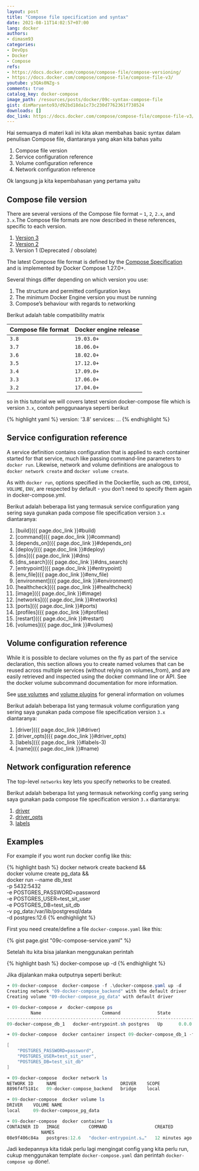 ```yaml
---
layout: post
title: "Compose file specification and syntax"
date: 2021-08-11T14:02:57+07:00
lang: docker
authors:
- dimasm93
categories:
- DevOps
- Docker
- Compose
refs: 
- https://docs.docker.com/compose/compose-file/compose-versioning/
- https://docs.docker.com/compose/compose-file/compose-file-v3/
youtube: y3QAs0NZg-s
comments: true
catalog_key: docker-compose
image_path: /resources/posts/docker/09c-syntax-compose-file
gist: dimMaryanto93/d92bd18da1c73c230d7762361f738524
downloads: []
doc_link: https://docs.docker.com/compose/compose-file/compose-file-v3/
---
```


Hai semuanya di materi kali ini kita akan membahas basic syntax dalam penulisan Compose file, diantaranya yang akan kita bahas yaitu

1. Compose file version
2. Service configuration reference
3. Volume configuration reference
4. Network configuration reference

Ok langsung ja kita kepembahasan yang pertama yaitu

## Compose file version

There are several versions of the Compose file format – `1`, `2`, `2.x`, and `3.x`.The Compose file formats are now described in these references, specific to each version.

1. [Version 3](https://docs.docker.com/compose/compose-file/compose-file-v3/)
2. [Version 2](https://docs.docker.com/compose/compose-file/compose-file-v2/)
3. Version 1 (Deprecated / obsolate)

The latest Compose file format is defined by the [Compose Specification](https://github.com/compose-spec/compose-spec/blob/master/spec.md) and is implemented by Docker Compose 1.27.0+.

Several things differ depending on which version you use:
1. The structure and permitted configuration keys
2. The minimum Docker Engine version you must be running
3. Compose’s behaviour with regards to networking

Berikut adalah table compatibility matrix

| Compose file format | Docker engine release |
| :---  | :---        |
| `3.8` | `19.03.0+` |        
| `3.7` | `18.06.0+` |        
| `3.6` | `18.02.0+` |        
| `3.5` | `17.12.0+` |        
| `3.4` | `17.09.0+` |        
| `3.3` | `17.06.0+` |        
| `3.2` | `17.04.0+` |        

so in this tutorial we will covers latest version docker-compose file which is version `3.x`, contoh penggunaanya seperti berikut

{% highlight yaml %}
version: '3.8'
services:
    ...
{% endhighlight %}

## Service configuration reference

A service definition contains configuration that is applied to each container started for that service, much like passing command-line parameters to `docker run`. Likewise, network and volume definitions are analogous to `docker network create` and `docker volume create`. 

As with `docker run`, options specified in the Dockerfile, such as `CMD`, `EXPOSE`, `VOLUME`, `ENV`, are respected by default - you don’t need to specify them again in docker-compose.yml.

Berikut adalah beberapa list yang termasuk service configuration yang sering saya gunakan pada compose file specification version `3.x` diantaranya:

1. [build]({{ page.doc_link }}#build)
2. [command]({{ page.doc_link }}#command)
5. [depends_on]({{ page.doc_link }}#depends_on)
6. [deploy]({{ page.doc_link }}#deploy)
7. [dns]({{ page.doc_link }}#dns)
8. [dns_search]({{ page.doc_link }}#dns_search)
9. [entrypoint]({{ page.doc_link }}#entrypoint)
10. [env_file]({{ page.doc_link }}#env_file)
11. [environment]({{ page.doc_link }}#environment)
14. [healthcheck]({{ page.doc_link }}#healthcheck)
15. [image]({{ page.doc_link }}#image)
16. [networks]({{ page.doc_link }}#networks)
17. [ports]({{ page.doc_link }}#ports)
18. [profiles]({{ page.doc_link }}#profiles)
19. [restart]({{ page.doc_link }}#restart)
20. [volumes]({{ page.doc_link }}#volumes)

## Volume configuration reference

While it is possible to declare volumes on the fly as part of the service declaration, this section allows you to create named volumes that can be reused across multiple services (without relying on volumes_from), and are easily retrieved and inspected using the docker command line or API. See the docker volume subcommand documentation for more information.

See [use volumes](https://docs.docker.com/storage/volumes/) and [volume plugins](https://docs.docker.com/engine/extend/plugins_volume/) for general information on volumes

Berikut adalah beberapa list yang termasuk volume configuration yang sering saya gunakan pada compose file specification version `3.x` diantaranya:

1. [driver]({{ page.doc_link }}#driver)
2. [driver_opts]({{ page.doc_link }}#driver_opts)
3. [labels]({{ page.doc_link }}#labels-3)
4. [name]({{ page.doc_link }}#name)

## Network configuration reference

The top-level `networks` key lets you specify networks to be created.

Berikut adalah beberapa list yang termasuk networking config yang sering saya gunakan pada compose file specification version `3.x` diantaranya:

1. [driver](https://docs.docker.com/compose/compose-file/compose-file-v3/#driver-1)
2. [driver_opts](https://docs.docker.com/compose/compose-file/compose-file-v3/#driver_opts-1)
3. [labels](https://docs.docker.com/compose/compose-file/compose-file-v3/#labels-4)

## Examples

For example if you wont run docker config like this:

{% highlight bash %}
docker network create backend && \
docker volume create pg_data && \
docker run --name db_test \
-p 5432:5432 \
-e POSTGRES_PASSWORD=password \
-e POSTGRES_USER=test_sit_user \
-e POSTGRES_DB=test_sit_db \
-v pg_data:/var/lib/postgresql/data \
-d postgres:12.6
{% endhighlight %}

First you need create/define a file `docker-compose.yaml` like this:

{% gist page.gist "09c-compose-service.yaml" %}

Setelah itu kita bisa jalankan menggunakan perintah 

{% highlight bash %}
docker-compose up -d
{% endhighlight %}

Jika dijalankan maka outputnya seperti berikut:

```powershell
➜ 09-docker-compose  docker-compose -f .\docker-compose.yaml up -d
Creating network "09-docker-compose_backend" with the default driver
Creating volume "09-docker-compose_pg_data" with default driver

➜ 09-docker-compose ✗  docker-compose ps
         Name                       Command              State                    Ports
---------------------------------------------------------------------------------------------------------
09-docker-compose_db_1   docker-entrypoint.sh postgres   Up      0.0.0.0:5432->5432/tcp,:::5432->5432/tcp

➜ 09-docker-compose  docker container inspect 09-docker-compose_db_1 -f '{% raw %}{{json .Config.Env}}{% endraw %}' | python.exe -m json.tool

[
    "POSTGRES_PASSWORD=password",
    "POSTGRES_USER=test_sit_user",
    "POSTGRES_DB=test_sit_db"
]

➜ 09-docker-compose  docker network ls
NETWORK ID     NAME                        DRIVER    SCOPE
8896f4f5181c   09-docker-compose_backend   bridge    local

➜ 09-docker-compose  docker volume ls
DRIVER    VOLUME NAME
local     09-docker-compose_pg_data

➜ 09-docker-compose  docker container ls
CONTAINER ID   IMAGE           COMMAND                  CREATED          STATUS          PORTS
             NAMES
08e9f406c84a   postgres:12.6   "docker-entrypoint.s…"   12 minutes ago   Up 12 minutes   0.0.0.0:5432->5432/tcp, :::5432->5432/tcp   09-docker-compose_db_1
```

Jadi kedepannya kita tidak perlu lagi mengingat config yang kita perlu run, cukup menggunakan template `docker-compose.yaml` dan perintah `docker-compose up` done!. 